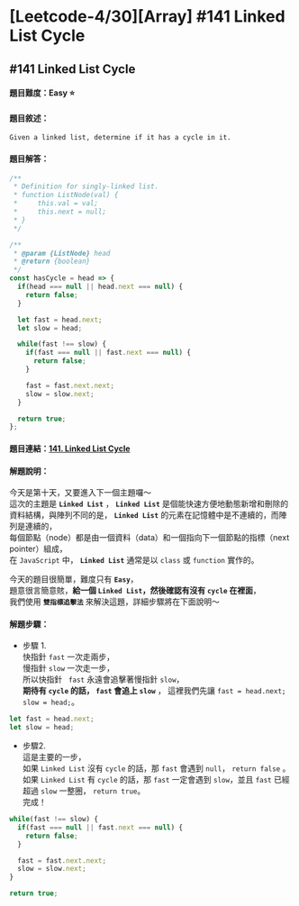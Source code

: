 # [Leetcode-4/30][Array] #141 Linked List Cycle

## #141 Linked List Cycle

#### 題目難度：Easy :star:
#### 題目敘述：
```
Given a linked list, determine if it has a cycle in it.
```
#### 題目解答：
```javascript
/**
 * Definition for singly-linked list.
 * function ListNode(val) {
 *     this.val = val;
 *     this.next = null;
 * }
 */

/**
 * @param {ListNode} head
 * @return {boolean}
 */
const hasCycle = head => {
  if(head === null || head.next === null) {
    return false;
  }

  let fast = head.next;
  let slow = head;

  while(fast !== slow) {
    if(fast === null || fast.next === null) {
      return false;
    }

    fast = fast.next.next;
    slow = slow.next;
  }

  return true;
};
```
#### 題目連結：[141. Linked List Cycle](https://leetcode.com/problems/linked-list-cycle/)
#### 解題說明：
今天是第十天，又要進入下一個主題囉～  
這次的主題是 **`Linked List`** ， **`Linked List`** 是個能快速方便地動態新增和刪除的資料結構，與陣列不同的是， **`Linked List`** 的元素在記憶體中是不連續的，而陣列是連續的，  
每個節點（node）都是由一個資料（data）和一個指向下一個節點的指標（next pointer）組成，  
在 `JavaScript` 中， **`Linked List`** 通常是以 `class` 或 `function` 實作的。  

今天的題目很簡單，難度只有 **`Easy`**，  
題意很言簡意賅，**給一個 `Linked List`，然後確認有沒有 `cycle` 在裡面**，  
我們使用 **`雙指標追擊法`** 來解決這題，詳細步驟將在下面說明～  

#### 解題步驟：
- 步驟 1.  
快指針 `fast` 一次走兩步，  
慢指針 `slow` 一次走一步，  
所以快指針 ` fast` 永遠會追擊著慢指針 `slow`，  
**期待有 `cycle` 的話， `fast` 會追上 `slow`** ，
這裡我們先讓 `fast = head.next;` `slow = head;`。  

```javascript
let fast = head.next;
let slow = head;
```  
- 步驟2.  
這是主要的一步，  
如果 `Linked List` 沒有 `cycle` 的話，那 `fast` 會遇到 `null`， `return false` 。  
如果 `Linked List` 有 `cycle` 的話，那 `fast` 一定會遇到 `slow`，並且 `fast` 已經超過 `slow` 一整圈， `return true`。  
完成！  

```javascript
while(fast !== slow) {
  if(fast === null || fast.next === null) {
    return false;
  }

  fast = fast.next.next;
  slow = slow.next;
}

return true;
```
